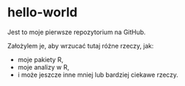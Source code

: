 # hello-world

Jest to moje pierwsze repozytorium na GitHub.

Założylem je, aby wrzucać tutaj różne rzeczy, jak:

* moje pakiety R,
* moje analizy w R,
* i może jeszcze inne mniej lub bardziej ciekawe rzeczy.

